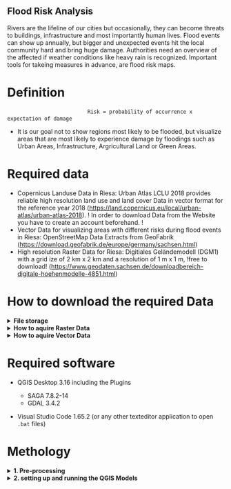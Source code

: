 ## Flood Risk Analysis

Rivers are the lifeline of our cities but occasionally, they can become threats to buildings, infrastructure and most importantly human lives. Flood events can show up annually, but bigger and unexpected events hit the local community hard and bring huge damage. Authorities need an overview of the affected if weather conditions like heavy rain is recognized. Important tools for takeing measures in advance, are flood risk maps.

# Definition

                              Risk = probability of occurrence x expectation of damage
   * It is our goal not to show regions most likely to be flooded, but visualize areas that are most likely to experience damage by floodings such as Urban Areas, Infrastructure, Argricultural Land or Green Areas.

# Required data

   * Copernicus Landuse Data in Riesa: Urban Atlas LCLU 2018 provides reliable high resolution land use and land cover Data in vector format for the              reference year 2018 (https://land.copernicus.eu/local/urban-atlas/urban-atlas-2018). ! In order to download Data from the Website you have to create an account beforehand. !
   * Vector Data for visualizing areas with different risks during flood events in Riesa: OpenStreetMap Data Extracts from GeoFabrik                              (https://download.geofabrik.de/europe/germany/sachsen.html)
   * High resolution Raster Data for Riesa: Digitiales Geländemodell (DGM1) with a grid ize of 2 km x 2 km and a resolution of 1 m x 1 m, !free to download!
     (https://www.geodaten.sachsen.de/downloadbereich-digitale-hoehenmodelle-4851.html)
     
 # How to download the required Data   
 
 <details>
   <summary><b>File storage</b></summary>
<br/>
  
  * extract and have a look around the given 'FloodRiskProject.zip' folder.
  
    * inside you will find a folder called 'Data', in which the required Vector- and Rasterdata will be stored in. Besides, we built two QGIS-Models  `Cartography&Styles.model3` and `FloodRiskMap.model3`. 

    * `RasterData` and `Vectordata` folder consist of `.bat`- files which give further instructions on how to process the required Data for the models. 

    * Aditionally, we stored preset Vectorstyle-layers  `.qml`-Format insde the Vector- and Raster Data Folder. The usages will be shown further down. 
 > Note: It is important that QGIS-Styles in `.qml` are stored in the same folder as the Layers loaded into QGIS. Otherwise, if this would not be the case, the loaded Layers would be shown in a random default style, even if the Styles are added into the QGIS-Model  
</details>
 
<details>
   <summary><b>How to aquire Raster Data</b></summary>
<br/>
   
  * **Digitales Geländemodell (DGM1)** <a href="//https://www.geodaten.sachsen.de/downloadbereich-digitale-hoehenmodelle-4851.html">Sachsen.de/downloadbereich-digitale_hoehenmodelle</a> and download tiles 3805684 and 3825684 as shown in the screenshot below
 
 ![name-of-you-image](https://github.com/charliewahl/FloodRiskAnalysis/blob/main/Download_DEM.png?raw=true)
   
   * download  and extract the DGM1 tiles into `Raster Data` Folder. In each of the two ectracted folders  you will find a `.xyz` tile which will be used in further processing and a Spreadsheet with specific information on your downloaded tiles. For the sake of simplicity, copy both of the downloaded `.xyz` Raster tiles into the `Raster Data` folder.
   
 </details>      
   
 <details>
   <summary><b>How to aquire Vector Data</b></summary>
<br/>
 
* **URBAN ATLAS 2018** Landuse <a href="https://land.copernicus.eu/local/urban-atlas/urban-atlas-2018?tab=download">Urban Atlas 2018</a> and search `Dresden` in the download searchbar. After selecing the correct Dataset ýou need to download and extract the files into the `Vector Data` Folder. In the end you should have a downloaded folder, which consists of four directories. For our project we will only need the Geopackage called `DE009L2_DRESDEN_UA2018_v013.gpkg`, which is stored inside `Data`.
   
* **Geofabrik OSM Data** visit <a href="https://download.geofabrik.de/europe/germany/sachsen.html">Geofabrik Sachsen</a>. Download and store the OSM Data into the `Vector Data` Folder in Shapefile-format (`sachsen-latest-free.shp.zip`) inside the `VectorData`-folder. In addtition it will be necessary to ectract the Data to get access
   
   </details> 
   

# Required software
   * QGIS Desktop 3.16 including the Plugins

     * SAGA 7.8.2-14 
     * GDAL 3.4.2

   * Visual Studio Code 1.65.2 (or any other texteditor application to open `.bat` files)
   
  

# Methology

<details>
   <summary><b>1. Pre-processing</b></summary>
<br/>
 
  
1. The initially downloaded OpenStreetMap Dataset of Dresden contains more Data than actually needed in our projectmap. Before even using 
  
  
1. Before using our downloaded Data in `QGIS` it has to be preprocessed via `Gdal`. Therefore we have created `.bat` inside the `vector Data` as well as in the `Raster Data` folder,containing a short documentation on how to process the Data. 
  
2. After running through preprocessing you will be able to use the files as inputs for the follwoing Models and run the Analysis automaticially.
   
 </details>      
   
 <details>
   <summary><b>2. setting up and running the QGIS Models</b></summary>
<br/>   

   1. Open the QGIS application and open the `FloodRiskMap.model3` via the Data Soucre Manager.

   2. Add the required data inputs into the Model 

      1. **extent of merged DGM1**: this input is necessary to get the `gdal_calc.py` running properly an of course for defining a Region of Interest  we need to specify the extent of our Project. For simplicity reasons we used the extent of the merged DGM1 `riesa_merged`, which will atomaticially be calculated after setting the Rasterlayer as an input here.

      2. In **Landuse reprojected** we will need the unpacked Vector Layer `DE009L2_DRESDEN_UA2018.shp` from the `Landuse Shapefiles` folder from the steps before. While running the Model, the Landuse Layer will be split into categories and  eventually given weights according to the vunerability of the chosen categories (for more details have look at `documentation`or **`FloodRiskModel.png`).

      3. **DGM1 merged + reprojected** is the preprocessed Raster Layer `Riesa_merged` which on the one hand side will be used for creating an Area of Interest for our project and on the other hand side it will work as the fundamental input for our Flood Risk Secenarios by `Filling Sinks (Wang & Liu)` and using the `Gdal_calc`.

      4. The following Model outputs `weighted categories` and `alarmpoints_merged` have only been added for demonstration reasons-it is up to you whether you want to have a look at them or not
   
      5. The output `Flood Risk Map` is the final output. This means the box will be left as ticked.
   
      6. `water` is a Category output from the `Landuse reprojected` layer, which will be needed for the final map styling. Save this file under the name `landuse_water´ in the same direcotry as the OpenStreetMap layers e.g. `sachsen-latest-free.shp` 
      
      7.  Finally run the Model and have a close look at your outputs!

  
  3. Open the Model `Cartography&Styles.model3` as done with the previous Model.
  
      1. All the needed Layers to be copied from the folder `` into the same folder as the downloaded OpenStreetMap Data from <a href="https://download.geofabrik.de/europe/germany/sachsen.html">Geofabrik Sachsen</a> (Otherwise the Styles won't be applied ot the layers in QGIS). 

       2. Remove all the layers which don't match with the style names afterwards (because we won't need them).
 
       3. the specific stylings of the OpeStreetMap geometries are stored under the same name as the geometries exept that they come in `.qml` -Format. Therefore it is necessary to browse the stylings of each layer from the `sachsen-latest-free.shp` into the Model.
  
       4. As before the **DGM1 merged + reprojected** `Riesa_merged` will work as our Area Of Interest for clipping the Layers by an extent.
  
       5. Additionally you will have to browse the initially preprocessed OSM files from your files and set them as individual inputs. If you ran through the files as stated in the preprocessing the input files should have the same name as written above the boxes in te modelbuilder.
  
       6. Run the Model
  
       7. Set the order of the created Layers as stated in `QGIS_layer_order.png`
          
   


         
 
   
   


